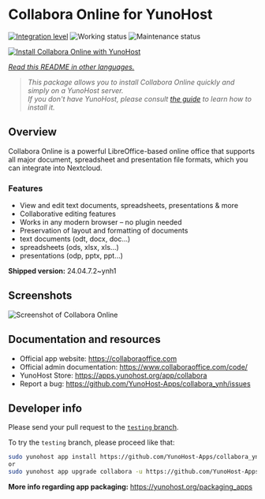 <!--
N.B.: This README was automatically generated by <https://github.com/YunoHost/apps/tree/master/tools/readme_generator>
It shall NOT be edited by hand.
-->

# Collabora Online for YunoHost

[![Integration level](https://apps.yunohost.org/badge/integration/collabora)](https://ci-apps.yunohost.org/ci/apps/collabora/)
![Working status](https://apps.yunohost.org/badge/state/collabora)
![Maintenance status](https://apps.yunohost.org/badge/maintained/collabora)

[![Install Collabora Online with YunoHost](https://install-app.yunohost.org/install-with-yunohost.svg)](https://install-app.yunohost.org/?app=collabora)

*[Read this README in other languages.](./ALL_README.md)*

> *This package allows you to install Collabora Online quickly and simply on a YunoHost server.*  
> *If you don't have YunoHost, please consult [the guide](https://yunohost.org/install) to learn how to install it.*

## Overview

Collabora Online is a powerful LibreOffice-based online office that supports all major document, spreadsheet and presentation file formats, which you can integrate into Nextcloud.

### Features

- View and edit text documents, spreadsheets, presentations & more
- Collaborative editing features
- Works in any modern browser – no plugin needed
- Preservation of layout and formatting of documents
- text documents (odt, docx, doc…)
- spreadsheets (ods, xlsx, xls…)
- presentations (odp, pptx, ppt…)


**Shipped version:** 24.04.7.2~ynh1

## Screenshots

![Screenshot of Collabora Online](./doc/screenshots/Nextcloud-writer.png)

## Documentation and resources

- Official app website: <https://collaboraoffice.com>
- Official admin documentation: <https://www.collaboraoffice.com/code/>
- YunoHost Store: <https://apps.yunohost.org/app/collabora>
- Report a bug: <https://github.com/YunoHost-Apps/collabora_ynh/issues>

## Developer info

Please send your pull request to the [`testing` branch](https://github.com/YunoHost-Apps/collabora_ynh/tree/testing).

To try the `testing` branch, please proceed like that:

```bash
sudo yunohost app install https://github.com/YunoHost-Apps/collabora_ynh/tree/testing --debug
or
sudo yunohost app upgrade collabora -u https://github.com/YunoHost-Apps/collabora_ynh/tree/testing --debug
```

**More info regarding app packaging:** <https://yunohost.org/packaging_apps>
